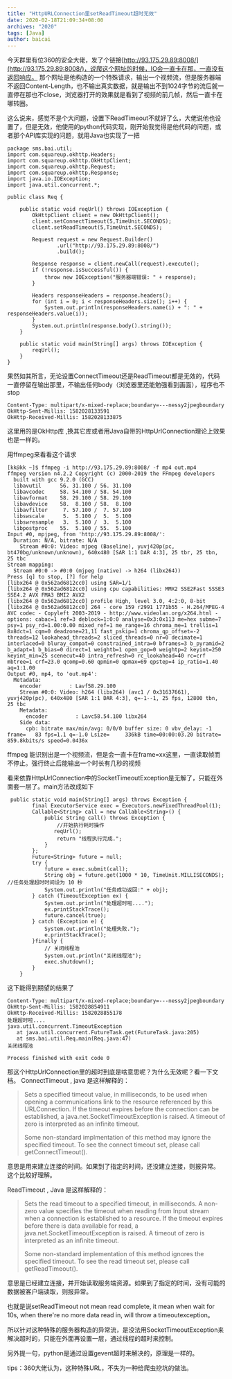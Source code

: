 ```yaml
---
title: "HttpURLConnection里setReadTimeout超时无效"
date: 2020-02-18T21:09:34+08:00
archives: "2020"
tags: [Java]
author: baicai
---
```

今天群里有位360的安全大佬，发了个链接[http://93.175.29.89:8008/](http://93.175.29.89:8008/)，说爬这个网址的时候，IO会一直卡在那，一直没有返回响应。
那个网址是他构造的一个特殊请求，输出一个视频流，但是服务器端不返回Content-Length，也不输出真实数据，就是输出不到1024字节的流后就一直停在那也不close，浏览器打开的效果就是看到了视频的前几帧，然后一直卡在哪转圈。

这么说来，感觉不是个大问题，设置下ReadTimeout不就好了么，大佬说他也设置了，但是无效，他使用的python代码实现，刚开始我觉得是他代码的问题，或者那个API库实现的问题，就用Java也实现了一把
```
package sms.bai.util;
import com.squareup.okhttp.Headers;
import com.squareup.okhttp.OkHttpClient;
import com.squareup.okhttp.Request;
import com.squareup.okhttp.Response;
import java.io.IOException;
import java.util.concurrent.*;

public class Req {

    public static void reqUrl() throws IOException {
        OkHttpClient client = new OkHttpClient();
        client.setConnectTimeout(5,TimeUnit.SECONDS);
        client.setReadTimeout(5,TimeUnit.SECONDS);

        Request request = new Request.Builder()
                .url("http://93.175.29.89:8008/")
                .build();

        Response response = client.newCall(request).execute();
        if (!response.isSuccessful()) {
            throw new IOException("服务器端错误: " + response);
        }

        Headers responseHeaders = response.headers();
        for (int i = 0; i < responseHeaders.size(); i++) {
            System.out.println(responseHeaders.name(i) + ": " + responseHeaders.value(i));
        }
        System.out.println(response.body().string());
    }

    public static void main(String[] args) throws IOException {
        reqUrl();
    }
}
```
果然如其所言，无论设置ConnectTimeout还是ReadTimeout都是无效的，代码一直停留在输出那里，不输出任何body（浏览器里还能勉强看到画面），程序也不stop
```
Content-Type: multipart/x-mixed-replace;boundary=---nessy2jpegboundary
OkHttp-Sent-Millis: 1582028133591
OkHttp-Received-Millis: 1582028133875

```

这里用的是OkHttp库 ,换其它库或者用Java自带的HttpUrlConnection理论上效果也是一样的。

用ffmpeg来看看这个请求

```
[kk@kk ~]$ ffmpeg -i http://93.175.29.89:8008/ -f mp4 out.mp4
ffmpeg version n4.2.2 Copyright (c) 2000-2019 the FFmpeg developers
  built with gcc 9.2.0 (GCC)
  libavutil      56. 31.100 / 56. 31.100
  libavcodec     58. 54.100 / 58. 54.100
  libavformat    58. 29.100 / 58. 29.100
  libavdevice    58.  8.100 / 58.  8.100
  libavfilter     7. 57.100 /  7. 57.100
  libswscale      5.  5.100 /  5.  5.100
  libswresample   3.  5.100 /  3.  5.100
  libpostproc    55.  5.100 / 55.  5.100
Input #0, mpjpeg, from 'http://93.175.29.89:8008/':
  Duration: N/A, bitrate: N/A
    Stream #0:0: Video: mjpeg (Baseline), yuvj420p(pc, bt470bg/unknown/unknown), 640x480 [SAR 1:1 DAR 4:3], 25 tbr, 25 tbn, 25 tbc
Stream mapping:
  Stream #0:0 -> #0:0 (mjpeg (native) -> h264 (libx264))
Press [q] to stop, [?] for help
[libx264 @ 0x562ad6812cc0] using SAR=1/1
[libx264 @ 0x562ad6812cc0] using cpu capabilities: MMX2 SSE2Fast SSSE3 SSE4.2 AVX FMA3 BMI2 AVX2
[libx264 @ 0x562ad6812cc0] profile High, level 3.0, 4:2:0, 8-bit
[libx264 @ 0x562ad6812cc0] 264 - core 159 r2991 1771b55 - H.264/MPEG-4 AVC codec - Copyleft 2003-2019 - http://www.videolan.org/x264.html - options: cabac=1 ref=3 deblock=1:0:0 analyse=0x3:0x113 me=hex subme=7 psy=1 psy_rd=1.00:0.00 mixed_ref=1 me_range=16 chroma_me=1 trellis=1 8x8dct=1 cqm=0 deadzone=21,11 fast_pskip=1 chroma_qp_offset=-2 threads=12 lookahead_threads=2 sliced_threads=0 nr=0 decimate=1 interlaced=0 bluray_compat=0 constrained_intra=0 bframes=3 b_pyramid=2 b_adapt=1 b_bias=0 direct=1 weightb=1 open_gop=0 weightp=2 keyint=250 keyint_min=25 scenecut=40 intra_refresh=0 rc_lookahead=40 rc=crf mbtree=1 crf=23.0 qcomp=0.60 qpmin=0 qpmax=69 qpstep=4 ip_ratio=1.40 aq=1:1.00
Output #0, mp4, to 'out.mp4':
  Metadata:
    encoder         : Lavf58.29.100
    Stream #0:0: Video: h264 (libx264) (avc1 / 0x31637661), yuvj420p(pc), 640x480 [SAR 1:1 DAR 4:3], q=-1--1, 25 fps, 12800 tbn, 25 tbc
    Metadata:
      encoder         : Lavc58.54.100 libx264
    Side data:
      cpb: bitrate max/min/avg: 0/0/0 buffer size: 0 vbv_delay: -1
frame=   83 fps=1.1 q=-1.0 Lsize=     336kB time=00:00:03.20 bitrate= 859.8kbits/s speed=0.0436x     
```

ffmpeg 能识别出是一个视频流，但是会一直卡在frame=xx这里，一直读取帧而不停止。强行终止后能输出一个时长有几秒的视频

看来依靠HttpUrlConnection中的SocketTimeoutException是无解了，只能在外面套一层了。main方法改成如下

```
 public static void main(String[] args) throws Exception {
        final ExecutorService exec = Executors.newFixedThreadPool(1);
        Callable<String> call = new Callable<String>() {
            public String call() throws Exception {
                //开始执行耗时操作
               reqUrl();
                return "线程执行完成.";
            }
        };
        Future<String> future = null;
        try {
            future = exec.submit(call);
            String obj = future.get(1000 * 10, TimeUnit.MILLISECONDS); //任务处理超时时间设为 10 秒
            System.out.println("任务成功返回:" + obj);
        } catch (TimeoutException ex) {
            System.out.println("处理超时啦....");
            ex.printStackTrace();
            future.cancel(true);
        } catch (Exception e) {
            System.out.println("处理失败.");
            e.printStackTrace();
        }finally {
            // 关闭线程池
            System.out.println("关闭线程池");
            exec.shutdown();
        }
    }
```
 这下能得到期望的结果了
 ```
Content-Type: multipart/x-mixed-replace;boundary=---nessy2jpegboundary
OkHttp-Sent-Millis: 1582028854911
OkHttp-Received-Millis: 1582028855178
处理超时啦....
java.util.concurrent.TimeoutException
	at java.util.concurrent.FutureTask.get(FutureTask.java:205)
	at sms.bai.util.Req.main(Req.java:47)
关闭线程池

Process finished with exit code 0
 ```
 那这个HttpUrlConnection里的超时到底是啥意思呢？为什么无效呢？看一下文档。
 ConnectTimeout , java 是这样解释的：

> Sets a specified timeout value, in milliseconds, to be used when opening a communications link to the resource referenced by this URLConnection. If the timeout expires before the connection can be established, a java.net.SocketTimeoutException is raised. A timeout of zero is interpreted as an infinite timeout. 
>
> Some non-standard implmentation of this method may ignore the specified timeout. To see the connect timeout set, please call getConnectTimeout().
>  

意思是用来建立连接的时间。如果到了指定的时间，还没建立连接，则报异常。 这个比较好理解。

ReadTimeout , Java 是这样解释的：

>  Sets the read timeout to a specified timeout, in milliseconds. A non-zero value specifies the timeout when reading from Input stream when a connection is established to a resource. If the timeout expires before there is data available for read, a java.net.SocketTimeoutException is raised. A timeout of zero is interpreted as an infinite timeout. 
>
> Some non-standard implementation of this method ignores the specified timeout. To see the read timeout set, please call getReadTimeout().

 意思是已经建立连接，并开始读取服务端资源。如果到了指定的时间，没有可能的数据被客户端读取，则报异常。

也就是说setReadTimeout not mean read complete, it mean when wait for 10s, when there're no more data read in, will throw a timeoutexception。

所以针对这种特殊的服务器构造的异常流，是没法用SocketTimeoutException来解决超时的，只能在外面再设置一层，通过线程的超时来控制。

另外提一句，python是通过设置gevent超时来解决的，原理是一样的。

tips：360大佬认为，这种特殊URL，不失为一种给爬虫挖坑的做法。

